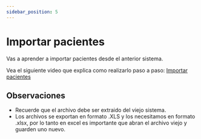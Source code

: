```yaml
---
sidebar_position: 5
---
```


# Importar pacientes 

Vas a aprender a importar pacientes desde el anterior sistema.

Vea el siguiente video que explica como realizarlo paso a paso: [Importar pacientes](https://drive.google.com/file/d/1ow4NqVvBIwRxX1r95xmxxzW5uOip6YXk/view)


## Observaciones

- Recuerde que el archivo debe ser extraido del viejo sistema.
- Los archivos se exportan en formato .XLS y los necesitamos en formato .xlsx, por lo tanto en excel es importante que abran el archivo viejo y guarden uno nuevo.